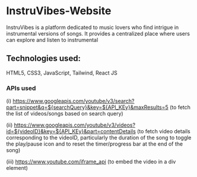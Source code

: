 # InstruVibes-Website

InstruVibes is a platform dedicated to music lovers who find intrigue in instrumental versions of songs. It provides a centralized place where users can explore and listen to instrumental

## Technologies used:

HTML5, CSS3, JavaScript, Tailwind, React JS

### APIs used

(i) https://www.googleapis.com/youtube/v3/search?part=snippet&q=${searchQuery}&key=${API_KEy}&maxResults=5 (to fetch the list of videos/songs based on search query)

(ii) https://www.googleapis.com/youtube/v3/videos?id=${videoID}&key=${API_KEy}&part=contentDetails (to fetch video details corresponding to the videoID, particularly the duration of the song to toggle the play/pause icon and to reset the timer/progress bar at the end of the song)

(iii) https://www.youtube.com/iframe_api (to embed the video in a div element)



